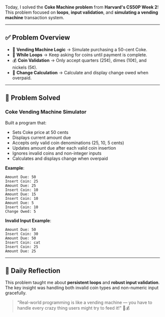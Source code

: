 Today, I solved the **Coke Machine problem** from **Harvard's CS50P Week 2**!  
This problem focused on **loops**, **input validation**, and **simulating a vending machine** transaction system.  

---

## ✅ Problem Overview  

- 🥤 **Vending Machine Logic** → Simulate purchasing a 50-cent Coke.  
- 🔄 **While Loops** → Keep asking for coins until payment is complete.  
- 💰 **Coin Validation** → Only accept quarters (25¢), dimes (10¢), and nickels (5¢).  
- 🧮 **Change Calculation** → Calculate and display change owed when overpaid.  

---

## 🎯 Problem Solved

### Coke Vending Machine Simulator
Built a program that:
- Sets Coke price at 50 cents
- Displays current amount due
- Accepts only valid coin denominations (25, 10, 5 cents)
- Updates amount due after each valid coin insertion
- Ignores invalid coins and non-integer inputs
- Calculates and displays change when overpaid

**Example**:
```
Amount Due: 50
Insert Coin: 25
Amount Due: 25
Insert Coin: 10
Amount Due: 15
Insert Coin: 10
Amount Due: 5
Insert Coin: 10
Change Owed: 5
```

**Invalid Input Example**:
```
Amount Due: 50
Insert Coin: 30
Amount Due: 50
Insert Coin: cat
Insert Coin: 25
Amount Due: 25
```

---

## 💭 Daily Reflection  

This problem taught me about **persistent loops** and **robust input validation**.  
The key insight was handling both invalid coin types and non-numeric input gracefully.  

> "Real-world programming is like a vending machine — you have to handle every crazy thing users might try to feed it!" 🥤💰